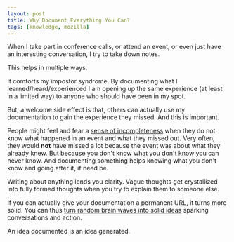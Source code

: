 ```yaml
---
layout: post
title: Why Document Everything You Can?
tags: [knowledge, mozilla]
---
```


When I take part in conference calls, or attend an event, or even just have an interesting conversation, I try to take down notes.

This helps in multiple ways.

It comforts my impostor syndrome. By documenting what I learned/heard/experienced I am opening up the same experience (at least in a limited way) to anyone who should have been in my spot.

But, a welcome side effect is that, others can actually use my documentation to gain the experience they missed. And this is important.

People might feel and fear a [sense of incompleteness](/fear-of-incompleteness/) when they do not know what happened in an event and what they missed out. Very often, they would **not** have missed a lot because the event was about what they already knew. But because you don't know what you don't know you can never know. And documenting something helps knowing what you don't know and going after it, if need be.

Writing about anything lends you clarity. Vague thoughts get crystallized into fully formed thoughts when you try to explain them to someone else.

If you can actually give your documentation a permanent URL, it turns more solid. You can thus [turn random brain waves into solid ideas](/blogs-to-chat/) sparking conversations and action.

An idea documented is an idea generated.